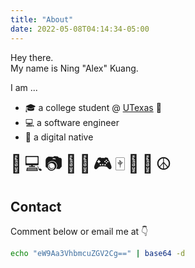 ```yaml
---
title: "About"
date: 2022-05-08T04:14:34-05:00
---
```


Hey there. \
My name is Ning "Alex" Kuang.

I am ...

- 🎓 a college student @ [UTexas][1] 🤘
- 💻 a software engineer
- 📱 a digital native

<span style="font-size: 28px; letter-spacing: 4px;">🧡💻📷🏀🎱🎮🀄🐶🐱☮️</span>

## Contact

Comment below or email me at 👇

```sh
echo "eW9Aa3VhbmcuZGV2Cg==" | base64 -d
```

[1]: https://utexas.edu
